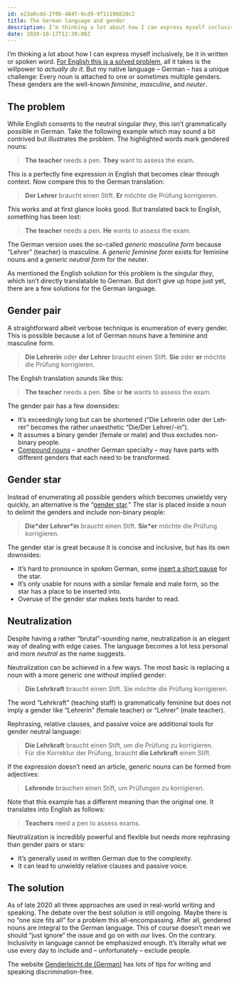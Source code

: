 ```yaml
---
id: e23a0cdd-2f0b-484f-9cd9-9f11196820c2
title: The German language and gender
description: I’m thinking a lot about how I can express myself inclusively, be it in written or spoken word.
date: 2020-10-17T12:39:00Z
---
```


I’m thinking a lot about how I can express myself inclusively, be it in written or spoken word. [For English this is a solved problem](https://en.wikipedia.org/wiki/Singular_they), all it takes is the willpower to _actually do it_. But my native language – German – has a unique challenge: Every noun is attached to one or sometimes multiple genders. These genders are the well-known _feminine_, _masculine_, and _neuter_.

## The problem

While English consents to the neutral singular _they_, this isn’t grammatically possible in German. Take the following example which may sound a bit contrived but illustrates the problem. The highlighted words mark gendered nouns:

> <span lang=en translate=no>**The teacher** needs a pen. **They** want to assess the exam.</span>

This is a perfectly fine expression in English that becomes clear through context. Now compare this to the German translation:

> <span lang=de translate=no>**Der Lehrer** braucht einen Stift. **Er** möchte die Prüfung korrigieren.</span>

This works and at first glance looks good. But translated back to English, something has been lost:

> <span lang=en translate=no>**The teacher** needs a pen. **He** wants to assess the exam.</span>

The German version uses the so-called _generic masculine form_ because “<span lang=de translate=no>Lehrer</span>” (teacher) is masculine. A _generic feminine form_ exists for feminine nouns and a _generic neutral form_ for the neuter.

As mentioned the English solution for this problem is the singular _they_, which isn’t directly translatable to German. But don’t give up hope just yet, there are a few solutions for the German language.

## Gender pair

A straightforward albeit verbose technique is enumeration of every gender. This is possible because a lot of German nouns have a feminine and masculine form.

> <span lang=de translate=no>**Die Lehrerin** oder **der Lehrer** braucht einen Stift. **Sie** oder **er** möchte die Prüfung korrigieren.</span>

The English translation sounds like this:

> <span lang=en translate=no>**The teacher** needs a pen. **She** or **he** wants to assess the exam.</span>

The gender pair has a few downsides:

* It’s exceedingly long but can be shortened (“<span lang=de translate=no>Die Lehrerin oder der Lehrer</span>” becomes the rather unaesthetic “<span lang=de translate=no>Die/Der Lehrer/-in</span>”).
* It assumes a binary gender (female or male) and thus excludes non-binary people.
* [Compound nouns](https://en.wikipedia.org/wiki/German_nouns#Compounds) – another German specialty – may have parts with different genders that each need to be transformed.

## Gender star

Instead of enumerating all possible genders which becomes unwieldy very quickly, an alternative is the “[gender star](https://en.wikipedia.org/wiki/Gender_star).” The star is placed inside a noun to delimit the genders and include non-binary people:

> <span lang=de translate=no>**Die&ast;der Lehrer&ast;in** braucht einen Stift. **Sie&ast;er** möchte die Prüfung korrigieren.</span>

The gender star is great because it is concise and inclusive, but has its own downsides:

* It’s hard to pronounce in spoken German, some [insert a short pause](https://en.wikipedia.org/wiki/Glottal_stop) for the star.
* It’s only usable for nouns with a similar female and male form, so the star has a place to be inserted into.
* Overuse of the gender star makes texts harder to read.

## Neutralization

Despite having a rather “brutal”-sounding name, neutralization is an elegant way of dealing with edge cases. The language becomes a lot less personal and more _neutral_ as the name suggests.

Neutralization can be achieved in a few ways. The most basic is replacing a noun with a more generic one without implied gender:

> <span lang=de translate=no>**Die Lehrkraft** braucht einen Stift. Sie möchte die Prüfung korrigieren.</span>

The word “<span lang=de translate=no>Lehrkraft</span>” (teaching staff) is grammatically feminine but does not imply a gender like “<span lang=de translate=no>Lehrerin</span>” (female teacher) or “<span lang=de translate=no>Lehrer</span>” (male teacher).

Rephrasing, relative clauses, and passive voice are additional tools for gender neutral language:

> <span lang=de translate=no>**Die Lehrkraft** braucht einen Stift, um die Prüfung zu korrigieren.<br>
> Für die Korrektur der Prüfung, braucht **die Lehrkraft** einen Stift.</span>

If the expression doesn’t need an article, generic nouns can be formed from adjectives:

> <span lang=de translate=no>**Lehrende** brauchen einen Stift, um Prüfungen zu korrigieren.</span>

Note that this example has a different meaning than the original one. It translates into English as follows:

> <span lang=en translate=no>**Teachers** need a pen to assess exams.</span>

Neutralization is incredibly powerful and flexible but needs more rephrasing than gender pairs or stars:

* It’s generally used in written German due to the complexity.
* It can lead to unwieldy relative clauses and passive voice.

## The solution

As of late 2020 all three approaches are used in real-world writing and speaking. The debate over the best solution is still ongoing. Maybe there is no “one size fits all” for a problem this all-encompassing. After all, gendered nouns are integral to the German language. This of course doesn’t mean we should “just ignore” the issue and go on with our lives. On the contrary. Inclusivity in language cannot be emphasized enough. It’s literally what we use every day to include and – unfortunately – exclude people.

The website [Genderleicht.de (German)](https://www.genderleicht.de) has lots of tips for writing and speaking discrimination-free.
